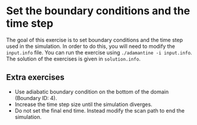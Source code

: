 Set the boundary conditions and the time step
=============================================
The goal of this exercise is to set boundary conditions and the time step used in the simulation.
In order to do this, you will need to modify the `input.info` file. You can run the exercise using 
`./adamantine -i input.info`. The solution of the exercises is given in `solution.info`.

Extra exercises
---------------
* Use adiabatic boundary condition on the bottom of the domain (Boundary ID: 4).
* Increase the time step size until the simulation diverges.
* Do not set the final end time. Instead modify the scan path to end the
simulation.
